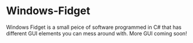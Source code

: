 # Windows-Fidget
Windows Fidget is a small peice of software programmed in C# that has different GUI elements you can mess around with. More GUI coming soon!
